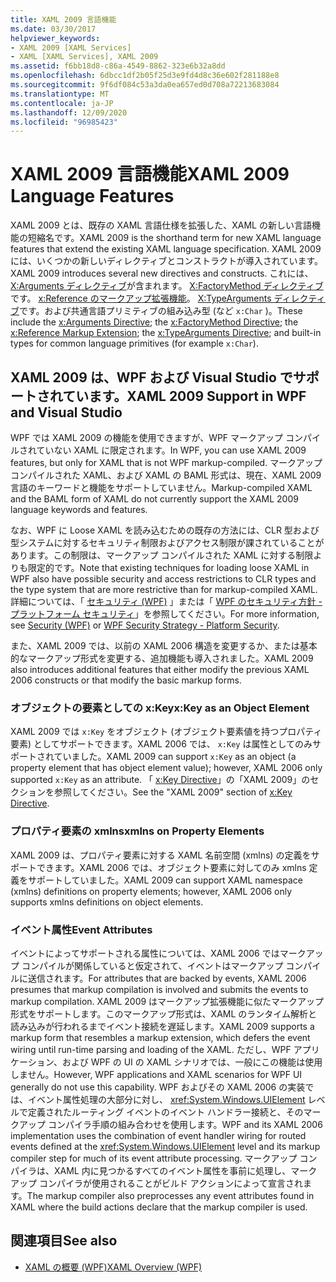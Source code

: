 ```yaml
---
title: XAML 2009 言語機能
ms.date: 03/30/2017
helpviewer_keywords:
- XAML 2009 [XAML Services]
- XAML [XAML Services], XAML 2009
ms.assetid: f6bb18d8-c86a-4549-8862-323e6b32a8dd
ms.openlocfilehash: 6dbcc1df2b05f25d3e9fd4d8c36e602f281188e8
ms.sourcegitcommit: 9f6df084c53a3da0ea657ed0d708a72213683084
ms.translationtype: MT
ms.contentlocale: ja-JP
ms.lasthandoff: 12/09/2020
ms.locfileid: "96985423"
---
```

# <a name="xaml-2009-language-features"></a><span data-ttu-id="83e57-102">XAML 2009 言語機能</span><span class="sxs-lookup"><span data-stu-id="83e57-102">XAML 2009 Language Features</span></span>
<span data-ttu-id="83e57-103">XAML 2009 とは、既存の XAML 言語仕様を拡張した、XAML の新しい言語機能の短縮名です。</span><span class="sxs-lookup"><span data-stu-id="83e57-103">XAML 2009 is the shorthand term for new XAML language features that extend the existing XAML language specification.</span></span> <span data-ttu-id="83e57-104">XAML 2009 には、いくつかの新しいディレクティブとコンストラクトが導入されています。</span><span class="sxs-lookup"><span data-stu-id="83e57-104">XAML 2009 introduces several new directives and constructs.</span></span> <span data-ttu-id="83e57-105">これには、 [X:Arguments ディレクティブ](xarguments-directive.md)が含まれます。 [X:FactoryMethod ディレクティブ](xfactorymethod-directive.md)です。 [x:Reference のマークアップ拡張機能](xreference-markup-extension.md)。 [X:TypeArguments ディレクティブ](xtypearguments-directive.md)です。および共通言語プリミティブの組み込み型 (など `x:Char` )。</span><span class="sxs-lookup"><span data-stu-id="83e57-105">These include the [x:Arguments Directive](xarguments-directive.md); the [x:FactoryMethod Directive](xfactorymethod-directive.md); the [x:Reference Markup Extension](xreference-markup-extension.md); the [x:TypeArguments Directive](xtypearguments-directive.md); and built-in types for common language primitives (for example `x:Char`).</span></span>

## <a name="xaml-2009-support-in-wpf-and-visual-studio"></a><span data-ttu-id="83e57-106">XAML 2009 は、WPF および Visual Studio でサポートされています。</span><span class="sxs-lookup"><span data-stu-id="83e57-106">XAML 2009 Support in WPF and Visual Studio</span></span>

<span data-ttu-id="83e57-107">WPF では XAML 2009 の機能を使用できますが、WPF マークアップ コンパイルされていない XAML に限定されます。</span><span class="sxs-lookup"><span data-stu-id="83e57-107">In WPF, you can use XAML 2009 features, but only for XAML that is not WPF markup-compiled.</span></span> <span data-ttu-id="83e57-108">マークアップ コンパイルされた XAML、および XAML の BAML 形式は、現在、XAML 2009 言語のキーワードと機能をサポートしていません。</span><span class="sxs-lookup"><span data-stu-id="83e57-108">Markup-compiled XAML and the BAML form of XAML do not currently support the XAML 2009 language keywords and features.</span></span>

<span data-ttu-id="83e57-109">なお、WPF に Loose XAML を読み込むための既存の方法には、CLR 型および型システムに対するセキュリティ制限およびアクセス制限が課されていることがあります。この制限は、マークアップ コンパイルされた XAML に対する制限よりも限定的です。</span><span class="sxs-lookup"><span data-stu-id="83e57-109">Note that existing techniques for loading loose XAML in WPF also have possible security and access restrictions to CLR types and the type system that are more restrictive than for markup-compiled XAML.</span></span> <span data-ttu-id="83e57-110">詳細については、「 [セキュリティ (WPF)](../framework/wpf/security-wpf.md) 」または「 [WPF のセキュリティ方針 - プラットフォーム セキュリティ](../framework/wpf/wpf-security-strategy-platform-security.md)」を参照してください。</span><span class="sxs-lookup"><span data-stu-id="83e57-110">For more information, see [Security (WPF)](../framework/wpf/security-wpf.md) or [WPF Security Strategy - Platform Security](../framework/wpf/wpf-security-strategy-platform-security.md).</span></span>

<span data-ttu-id="83e57-111">また、XAML 2009 では、以前の XAML 2006 構造を変更するか、または基本的なマークアップ形式を変更する、追加機能も導入されました。</span><span class="sxs-lookup"><span data-stu-id="83e57-111">XAML 2009 also introduces additional features that either modify the previous XAML 2006 constructs or that modify the basic markup forms.</span></span>

### <a name="xkey-as-an-object-element"></a><span data-ttu-id="83e57-112">オブジェクトの要素としての x:Key</span><span class="sxs-lookup"><span data-stu-id="83e57-112">x:Key as an Object Element</span></span>

<span data-ttu-id="83e57-113">XAML 2009 では `x:Key` をオブジェクト (オブジェクト要素値を持つプロパティ要素) としてサポートできます。XAML 2006 では、 `x:Key` は属性としてのみサポートされていました。</span><span class="sxs-lookup"><span data-stu-id="83e57-113">XAML 2009 can support `x:Key` as an object (a property element that has object element value); however, XAML 2006 only supported `x:Key` as an attribute.</span></span> <span data-ttu-id="83e57-114">「 [x:Key Directive](xkey-directive.md)」の「XAML 2009」のセクションを参照してください。</span><span class="sxs-lookup"><span data-stu-id="83e57-114">See the "XAML 2009" section of [x:Key Directive](xkey-directive.md).</span></span>

### <a name="xmlns-on-property-elements"></a><span data-ttu-id="83e57-115">プロパティ要素の xmlns</span><span class="sxs-lookup"><span data-stu-id="83e57-115">xmlns on Property Elements</span></span>

<span data-ttu-id="83e57-116">XAML 2009 は、プロパティ要素に対する XAML 名前空間 (xmlns) の定義をサポートできます。XAML 2006 では、オブジェクト要素に対してのみ xmlns 定義をサポートしていました。</span><span class="sxs-lookup"><span data-stu-id="83e57-116">XAML 2009 can support XAML namespace (xmlns) definitions on property elements; however, XAML 2006 only supports xmlns definitions on object elements.</span></span>

### <a name="event-attributes"></a><span data-ttu-id="83e57-117">イベント属性</span><span class="sxs-lookup"><span data-stu-id="83e57-117">Event Attributes</span></span>

<span data-ttu-id="83e57-118">イベントによってサポートされる属性については、XAML 2006 ではマークアップ コンパイルが関係していると仮定されて、イベントはマークアップ コンパイルに送信されます。</span><span class="sxs-lookup"><span data-stu-id="83e57-118">For attributes that are backed by events, XAML 2006 presumes that markup compilation is involved and submits the events to markup compilation.</span></span> <span data-ttu-id="83e57-119">XAML 2009 はマークアップ拡張機能に似たマークアップ形式をサポートします。このマークアップ形式は、XAML のランタイム解析と読み込みが行われるまでイベント接続を遅延します。</span><span class="sxs-lookup"><span data-stu-id="83e57-119">XAML 2009 supports a markup form that resembles a markup extension, which defers the event wiring until run-time parsing and loading of the XAML.</span></span> <span data-ttu-id="83e57-120">ただし、WPF アプリケーション、および WPF の UI の XAML シナリオでは、一般にこの機能は使用しません。</span><span class="sxs-lookup"><span data-stu-id="83e57-120">However, WPF applications and XAML scenarios for WPF UI generally do not use this capability.</span></span> <span data-ttu-id="83e57-121">WPF およびその XAML 2006 の実装では、イベント属性処理の大部分に対し、 <xref:System.Windows.UIElement> レベルで定義されたルーティング イベントのイベント ハンドラー接続と、そのマークアップ コンパイラ手順の組み合わせを使用します。</span><span class="sxs-lookup"><span data-stu-id="83e57-121">WPF and its XAML 2006 implementation uses the combination of event handler wiring for routed events defined at the <xref:System.Windows.UIElement> level and its markup compiler step for much of its event attribute processing.</span></span> <span data-ttu-id="83e57-122">マークアップ コンパイラは、XAML 内に見つかるすべてのイベント属性を事前に処理し、マークアップ コンパイラが使用されることがビルド アクションによって宣言されます。</span><span class="sxs-lookup"><span data-stu-id="83e57-122">The markup compiler also preprocesses any event attributes found in XAML where the build actions declare that the markup compiler is used.</span></span>

## <a name="see-also"></a><span data-ttu-id="83e57-123">関連項目</span><span class="sxs-lookup"><span data-stu-id="83e57-123">See also</span></span>

- [<span data-ttu-id="83e57-124">XAML の概要 (WPF)</span><span class="sxs-lookup"><span data-stu-id="83e57-124">XAML Overview (WPF)</span></span>](../net/wpf/fundamentals/xaml.md)
